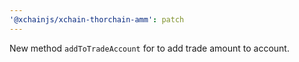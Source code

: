 ```yaml
---
'@xchainjs/xchain-thorchain-amm': patch
---
```


New method `addToTradeAccount` for to add trade amount to account.
